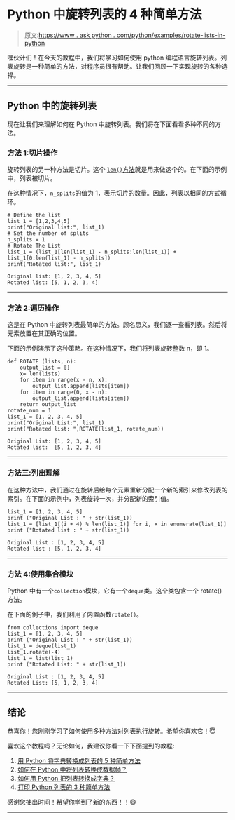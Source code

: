 # Python 中旋转列表的 4 种简单方法

> 原文:[https://www . ask python . com/python/examples/rotate-lists-in-python](https://www.askpython.com/python/examples/rotate-lists-in-python)

嘿伙计们！在今天的教程中，我们将学习如何使用 python 编程语言旋转列表。列表旋转是一种简单的方法，对程序员很有帮助。让我们回顾一下实现旋转的各种选择。

* * *

## Python 中的旋转列表

现在让我们来理解如何在 Python 中旋转列表。我们将在下面看看多种不同的方法。

### 方法 1:切片操作

旋转列表的另一种方法是切片。这个 [`len()`方法](https://www.askpython.com/python/list/length-of-a-list-in-python)就是用来做这个的。在下面的示例中，列表被切片。

在这种情况下，`n_splits`的值为 1，表示切片的数量。因此，列表以相同的方式循环。

```
# Define the list
list_1 = [1,2,3,4,5] 
print("Original list:", list_1)
# Set the number of splits
n_splits = 1
# Rotate The List
list_1 = (list_1[len(list_1) - n_splits:len(list_1)] + list_1[0:len(list_1) - n_splits]) 
print("Rotated list:", list_1)

```

```
Original list: [1, 2, 3, 4, 5]
Rotated list: [5, 1, 2, 3, 4]

```

* * *

### 方法 2:遍历操作

这是在 Python 中旋转列表最简单的方法。顾名思义，我们逐一查看列表。然后将元素放置在其正确的位置。

下面的示例演示了这种策略。在这种情况下，我们将列表旋转整数 n，即 1。

```
def ROTATE (lists, n): 
    output_list = [] 
    x= len(lists)
    for item in range(x - n, x): 
        output_list.append(lists[item])        
    for item in range(0, x - n):  
        output_list.append(lists[item]) 
    return output_list 
rotate_num = 1
list_1 = [1, 2, 3, 4, 5] 
print("Original List:", list_1)
print("Rotated list: ",ROTATE(list_1, rotate_num))

```

```
Original List: [1, 2, 3, 4, 5]
Rotated list:  [5, 1, 2, 3, 4]

```

* * *

### 方法三:列出理解

在这种方法中，我们通过在旋转后给每个元素重新分配一个新的索引来修改列表的索引。在下面的示例中，列表旋转一次，并分配新的索引值。

```
list_1 = [1, 2, 3, 4, 5] 
print ("Original List : " + str(list_1)) 
list_1 = [list_1[(i + 4) % len(list_1)] for i, x in enumerate(list_1)]
print ("Rotated list : " + str(list_1)) 

```

```
Original List : [1, 2, 3, 4, 5]
Rotated list : [5, 1, 2, 3, 4]

```

* * *

### 方法 4:使用集合模块

Python 中有一个`collection`模块，它有一个`deque`类。这个类包含一个 rotate()方法。

在下面的例子中，我们利用了内置函数`rotate()`。

```
from collections import deque 
list_1 = [1, 2, 3, 4, 5]  
print ("Original List : " + str(list_1)) 
list_1 = deque(list_1) 
list_1.rotate(-4) 
list_1 = list(list_1) 
print ("Rotated List: " + str(list_1)) 

```

```
Original List : [1, 2, 3, 4, 5]
Rotated List: [5, 1, 2, 3, 4]

```

* * *

## 结论

恭喜你！您刚刚学习了如何使用多种方法对列表执行旋转。希望你喜欢它！😇

喜欢这个教程吗？无论如何，我建议你看一下下面提到的教程:

1.  [用 Python 将字典转换成列表的 5 种简单方法](https://www.askpython.com/python/dictionary/convert-a-dictionary-to-a-list)
2.  [如何在 Python 中将列表转换成数据帧？](https://www.askpython.com/python-modules/pandas/convert-lists-to-dataframes)
3.  [如何用 Python 把列表转换成字典？](https://www.askpython.com/python/list/convert-list-to-a-dictionary)
4.  [打印 Python 列表的 3 种简单方法](https://www.askpython.com/python/list/print-a-python-list)

感谢您抽出时间！希望你学到了新的东西！！😄

* * *